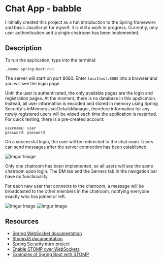 # Chat App - babble
I initially created this project as a fun introduction to the Spring framework and basic JavaScript for myself. It is still a work in progress. Currently, only user authentication and a single chatroom has been implemented.

## Description
To run the application, type into the terminal:
```
./mvnw spring-boot:run
```
The server will start on port 8080. Enter ``localhost:8080`` into a browser and you will see the login page.

Until the user is authenticated, the only available pages are the login and registration pages. At the moment, there is no database in this application. Instead, all user information is encoded and stored in memory using Spring Security's InMemoryUserDetailsManager, therefore information for any newly registered users will be wiped each time the application is restarted. For quick testing, there is a pre-created account:
```
username: user
password: password
```

On a successful login, the user will be redirected to the chat room. Users can send messages after the server connection has been established.

![Imgur Image](https://imgur.com/jAQKcdv.png)

Only one chatroom has been implemented, so all users will see the same chatroom upon login. The DM tab and the Servers tab in the navigation bar have no functionality.

For each new user that connects to the chatroom, a message will be broadcasted to the other members in the chatroom, notifying everyone exactly who has joined or left.

![Imgur Image](https://imgur.com/gRLh3jn.png)
![Imgur Image](https://imgur.com/tauXu9r.png)

## Resources
- [Spring WebSocket documentation](https://docs.spring.io/spring-framework/docs/4.3.x/spring-framework-reference/html/websocket.html#websocket-stomp-enable)
- [StompJS documentation](https://stomp-js.github.io/guide/stompjs/using-stompjs-v5.html)
- [Spring Security intro project](https://spring.io/guides/gs/securing-web/)
- [Enable STOMP over WebSockets](https://docs.spring.io/spring-framework/docs/4.3.x/spring-framework-reference/html/websocket.html#websocket-stomp-enable)
- [Examples of Spring Boot with STOMP](https://www.toptal.com/java/stomp-spring-boot-websocket)
